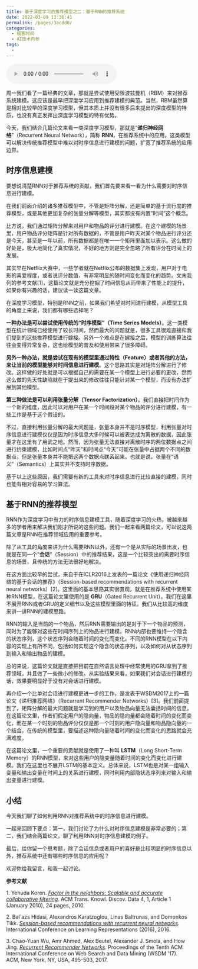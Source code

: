 ```yaml
---
title: 基于深度学习的推荐模型之二：基于RNN的推荐系统
date: 2022-03-09 13:36:41
permalink: /pages/3acdd0/
categories:
  - 极客时间
  - AI技术内参
tags:
  - 
---
```

<audio title="077.基于深度学习的推荐模型之二：基于RNN的推荐系统" src="https://static001.geekbang.org/resource/audio/71/bc/71486b5621aa731a60fdccac3a5e71bc.mp3" controls="controls"></audio> 
<p>周一我们看了一篇经典的文章，那就是尝试使用受限波兹曼机（RBM）来对推荐系统建模。这应该是最早把深度学习应用到推荐建模的典范。当然，RBM虽然算是相对比较早的深度学习模型，但其本质上并没有很多后来提出的深度模型的特质，也没有真正发挥出深度学习模型的特有优势。</p>
<p>今天，我们结合几篇论文来看一类深度学习模型，那就是“<strong><span class="orange">递归神经网络</span></strong>”（Recurrent Neural Network），简称 <strong><span class="orange">RNN</span></strong>，在推荐系统中的应用。这类模型可以解决传统推荐模型中难以对时序信息进行建模的问题，扩宽了推荐系统的应用边界。</p>
<h2>时序信息建模</h2>
<p>要想说清楚RNN对于推荐系统的贡献，我们首先要来看一看为什么需要对时序信息进行建模。</p>
<p>在我们前面介绍的诸多推荐模型中，不管是矩阵分解，还是简单的基于流行度的推荐模型，或是其他更加复杂的张量分解等模型，其实都没有内置“时间”这个概念。</p>
<p>比方说，我们通过矩阵分解来对用户和物品的评分进行建模。在这个建模的场景里，用户物品评分矩阵是针对所有数据的，不管是用户昨天对某个物品进行评分还是今天，甚至是一年以前，所有数据都是在唯一一个矩阵里面加以表示。这么做的好处是，极大地简化了真实情况，不好的地方则是完全忽略了所有评分在时间上的发展。</p>
<p>其实早在Netflix大赛中，一些学者就在Netflix公布的数据集上发现，用户对于电影的喜爱程度，或者说评分数值，有非常明显的随时间变化而变化的趋势。文末我列的参考文献[1]，这篇论文就是充分挖掘了时间信息从而带来了性能上的提升，如果你有兴趣的话，建议读一读这篇文章。</p>
<p>在深度学习模型，特别是RNN之前，如果我们希望对时间进行建模，从模型工具的角度上来说，我们都有哪些选择呢？</p>
<p><strong>一种办法是可以尝试使用传统的“时序模型”（Time Series Models）</strong>。这一类模型在统计领域已经使用了较长时间，然而最大的问题就是，很多工具很难直接和我们提到的这些推荐模型进行嫁接。另外一个难点是在嫁接之后，模型的训练算法往往会变得异常复杂，这也给模型的普及和使用带来了很多障碍。</p>
<p><strong>另外一种办法，就是尝试在现有的模型里通过特性（Feature）或者其他的方法，来让当前的模型能够对时间信息进行建模</strong>。这个思路其实是对矩阵分解进行了修改。这样做的好处就是可以根据自己的需要在某一个模型上进行必要的更改，然而这么做的先天性缺陷就在于提出来的修改往往只能针对某一个模型，而没有办法扩展到其他模型。</p>
<p><strong>第三种做法是可以利用张量分解（Tensor Factorization）</strong>。我们直接把时间作为一个新的维度，因此可以对用户在某一个时间段对某个物品的评分进行建模，有一些工作是基于这个假设的。</p>
<p>不过，直接利用张量分解的最大问题是，张量本身并不是时序模型，利用张量对时序信息进行建模仅仅是因为时序信息大多时候可以被表达成为离散的数据，因此张量才在这里有了用武之地。然而，因为张量无法直接对离散时序的两位数据点之间进行约束建模，比如时间点“昨天”和时间点“今天”可能在张量中占据两个不同的数据点，但是张量本身并不能把这两个数据点联系起来。也就是说，张量在“语义”（Semantics）上其实并不支持时序数据。</p>
<p>基于以上这些原因，我们需要有新的工具来对时序信息进行比较直接的建模，同时也能有相对容易的学习算法。</p>
<!-- [[[read_end]]] -->
<h2>基于RNN的推荐模型</h2>
<p>RNN作为深度学习中有力的时序信息建模工具，随着深度学习的火热，被越来越多的学者用来解决我们刚才所说的这些问题。我们一起来看两篇论文，可以说这两篇文章是RNN在推荐领域应用的重要参考。</p>
<p>除了从工具的角度来讲为什么需要RNN以外，还有一个是从实际的场景出发，也就是在同一个“<strong>会话</strong>”（Session）中的推荐结果，这是一个比较突出的需要时序信息的场景，且传统的方法无法很好地解决。</p>
<p>在这方面比较早的尝试，来自于在ICLR2016上发表的一篇论文《使用递归神经网络的基于会话的推荐》（Session-based recommendations with recurrent neural networks）[2]。这里面的基本思路其实很直观，就是在推荐系统中使用某种RNN模型，在这篇论文里使用的是 <strong>GRU</strong>（Gated Recurrent Unit）。我们在这里不展开RNN或者GRU的定义细节以及这些模型里面的特征。我们从比较高的维度来讲一讲RNN的建模思路。</p>
<p>RNN的输入是当前的一个物品，然后RNN需要输出的是对于下一个物品的预测，同时为了能够对这些在时间序列上的物品进行建模，RNN内部也要维持一个隐含的状态序列，这个状态序列会随着时间的变化而变化。不同的RNN模型在以下内容的实现上有所不同，包括如何实现这个隐含的状态序列，以及如何对从状态序列到输入和输出物品的建模。</p>
<p>总的来说，这篇论文就是直接把目前在自然语言处理中经常使用的GRU拿到了推荐领域，并且做了一些微小的修改。从实验结果来看，如果我们对会话进行建模的话，效果要明显好于没有对会话进行建模。</p>
<p>再介绍一个比单对会话进行建模更进一步的工作，是发表于WSDM2017上的一篇论文《递归推荐网络》（Recurrent Recommender Networks）[3]。我们前面提到了，矩阵分解的最大问题就是学习到的用户以及物品向量无法囊括时间的信息。在这篇论文里，作者们假定用户的隐向量，物品的隐向量都会随着时间的变化而变化，而在某一个时刻的物品评分仅仅是那一个时刻的用户隐向量和物品隐向量的一个结合。在传统的模型里，要描述这种隐向量随着时间的变化而变化的思路就会充满难度。</p>
<p>在这篇论文里，一个重要的贡献就是使用了一种叫 <strong>LSTM</strong>（Long Short-Term Memory）的RNN模型，来对这些用户的隐变量随着时间的变化而变化进行建模。我们在这里也不展开LSTM的基本定义。总体来说，LSTM也是对某一组输入变量和输出变量在时间上的关系进行建模，同时利用内部隐状态序列来对输入和输出变量进行建模。</p>
<h2>小结</h2>
<p>今天我们聊了如何利用RNN对推荐系统中的时序信息进行建模。</p>
<p>一起来回顾下要点：第一，我们讨论了为什么对时序信息建模是非常必要的；第二，我们结合两篇论文，聊了利用RNN对时序信息建模的例子。</p>
<p>最后，给你留一个思考题，除了会话信息或者用户的喜好是比较明显的时序信息以外，推荐系统中还有哪些时序信息的应用呢？</p>
<p>欢迎你给我留言，和我一起讨论。</p>
<p><strong><span class="reference">参考文献</span></strong></p>
<p><span class="reference">1. Yehuda Koren. <em><a href="http://courses.ischool.berkeley.edu/i290-dm/s11/SECURE/a1-koren.pdf">Factor in the neighbors: Scalable and accurate collaborative filtering</a></em>. ACM Trans. Knowl. Discov. Data 4, 1, Article 1 (January 2010), 24 pages, 2010.</span></p>
<p><span class="reference">2. Bal´azs Hidasi, Alexandros Karatzoglou, Linas Baltrunas, and Domonkos Tikk. <em><a href="https://arxiv.org/pdf/1511.06939.pdf">Session-based recommendations with recurrent neural networks</a></em>. International Conference on Learning Representations (2016), 2016.</span></p>
<p><span class="reference">3. Chao-Yuan Wu, Amr Ahmed, Alex Beutel, Alexander J. Smola, and How Jing. <em><a href="http://alexbeutel.com/papers/rrn_wsdm2017.pdf">Recurrent Recommender Networks</a></em>. Proceedings of the Tenth ACM International Conference on Web Search and Data Mining (WSDM '17). ACM, New York, NY, USA, 495-503, 2017.</span></p>
<p></p>
